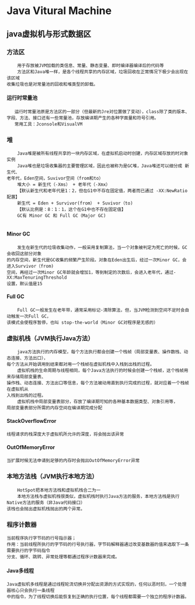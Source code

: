 # Java Vitural Machine 

## java虚拟机与形式数据区
### 方法区
```
    用于存放被JVM加载的类信息、常量、静态变量、即时编译器编译后的代码等
    方法区和Java堆一样，是各个线程共享的内存区域，垃圾回收在正常情况下极少会出现在该区域
收集垃圾也是对常量池的回收和堆类型的卸载。
```
#### 运行时常量池
 ```
    运行时常量池原是方法区的一部分（但最新的Jre对位置做了变动），class除了类的版本、
字段、方法、接口还有一些常量池，存放编译期产生的各种字面量和符号引用。
    常用工具：Jconsole和VisualVM
```

### 堆
```
    Java堆是被所有线程共享的一块内存区域，在虚拟机启动时创建，内存区域存放的时对象实例
    Java堆也是垃圾收集器的主要管理区域，因此也被称为是GC堆，Java堆还可以细分成 新生代、
老年代，Eden空间，Suvivor空间（from和to）
    堆大小 = 新生代（-Xms） + 老年代（-Xmx）
    【默认新生代和老年代是1：2，但在G1中不存在固定值，两者而已通过 -XX:NewRatio配置】
    新生代 = Eden + Survivor(from） + Suvivor（to)
    【默认比例是：8：1：1，这个在G1中也不存在固定值】
    GC有 Minor GC 和 Full GC（Major GC)
    
```
#### Minor GC
```
    发生在新生代的垃圾收集动作，一般采用复制算法，当一个对象被判定为死亡的时候，GC会收回这部分对象
的内存空间，新生代是GC收集的频繁产生阶段。对象在Eden出生后，经过一次Minor GC，会进入Survivor（from)
空间，再经过一次Minor GC年龄就会增加1，等到制定的次数后，会进入老年代，通过-XX:MaxTenuringThreshold
设置，默认值是15
``` 
#### Full GC
```
    Full GC一般发生在老年带，通常采用标记-清除算法，但，当JVM检测到空间不足时会自动触发一次Full GC，
该模式会使程序暂停，也叫 stop-the-world（Minor GC对程序是无感的）
```

### 虚拟机栈（JVM执行Java方法）
```
    java方法执行的内存模型，每个方法执行都会创建一个栈帧（局部变量表、操作数栈、动态连接、方法出口），
每个方法从开始调用到结束都对用一个栈帧在虚拟机栈中入栈到出栈的过程。
    虚拟机栈的生命周期与线程相同，每个Java方法执行的时候会创建一个栈帧，这个栈帧用来存储局部变量表、
操作栈、动态连接、方法出口等信息，每个方法被动用直到执行完成的过程，就对应着一个栈帧在虚拟机从
入栈到出栈的过程。
    虚拟机栈中局部变量表部分，存放了编译期可知的各种基本数据类型、对象引用等，
局部变量表部分所需的内存空间在编译期完成分配
```
#### StackOverflowError
    线程请求的栈深度大于虚拟机所允许的深度，将会抛出该异常
#### OutOfMemoryError
    当扩展时候无法申请到足够的内存时会抛出OutOfMemoryError异常
    
### 本地方法栈（JVM执行本地方法）
```
    HotSpot把本地方法栈和虚拟机栈合二为一
    本地方法栈与虚拟机栈很类似，虚拟机栈时执行Java方法的服务，本地方法栈是执行Native方法的服务（非Java代码接口）
该栈也会抛出虚拟机栈抛出的两个异常。
```
### 程序计数器
    当前程序执行字节码的行号指示器；
    作用：当前线程所执行的字节码的行号执行器，字节码解释器通过改变基数器的值来选取下一条需要执行的字节码指令
    分支、循环、跳转、异常处理等都通过程序计数器来完成。
#### Java多线程
    Java虚拟机多线程是通过线程轮流切换并分配出资源的方式实现的，任何以恶时刻，一个处理器核心只会执行一条线程
    中的指令，为了线程切换后能恢复到正确的执行位置，每个线程都需要一个独立的程序计数器。
